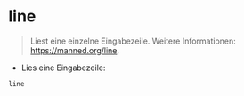 # line

> Liest eine einzelne Eingabezeile.
> Weitere Informationen: <https://manned.org/line>.

- Lies eine Eingabezeile:

`line`
